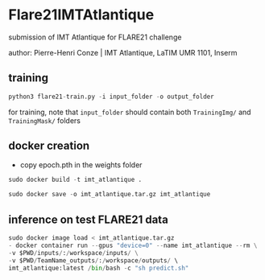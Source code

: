 # Flare21IMTAtlantique
submission of IMT Atlantique for FLARE21 challenge

author: Pierre-Henri Conze | IMT Atlantique, LaTIM UMR 1101, Inserm

## training 
```python
python3 flare21-train.py -i input_folder -o output_folder
```

for training, note that ```input_folder``` should contain both ```TrainingImg/``` and ```TrainingMask/``` folders

## docker creation 
- copy epoch.pth in the weights folder
```python
sudo docker build -t imt_atlantique .
```
```python
sudo docker save -o imt_atlantique.tar.gz imt_atlantique
```

## inference on test FLARE21 data
```python
sudo docker image load < imt_atlantique.tar.gz
- docker container run --gpus "device=0" --name imt_atlantique --rm \
-v $PWD/inputs/:/workspace/inputs/ \
-v $PWD/TeamName_outputs/:/workspace/outputs/ \ 
imt_atlantique:latest /bin/bash -c "sh predict.sh"
```


